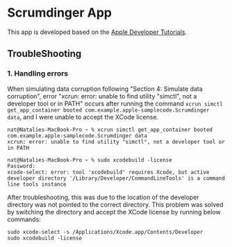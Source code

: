 # Scrumdinger App

This app is developed based on the [Apple Developer Tutorials](https://developer.apple.com/tutorials/app-dev-training).

## TroubleShooting

### 1. Handling errors
When simulating data corruption following "Section 4: Simulate data corruption", error "xcrun: error: unable to find utility "simctl", not a developer tool or in PATH" occurs after running the command `xcrun simctl get_app_container booted com.example.apple-samplecode.Scrumdinger data`, and I were unable to accept the XCode license.

```
nat@Natalies-MacBook-Pro ~ % xcrun simctl get_app_container booted com.example.apple-samplecode.Scrumdinger data 
xcrun: error: unable to find utility "simctl", not a developer tool or in PATH

nat@Natalies-MacBook-Pro ~ % sudo xcodebuild -license
Password:
xcode-select: error: tool 'xcodebuild' requires Xcode, but active developer directory '/Library/Developer/CommandLineTools' is a command line tools instance
```

After troubleshooting, this was due to the location of the developer directory was not pointed to the correct directory. This problem was solved by switching the directory and accept the XCode license by running below commands: 
```
sudo xcode-select -s /Applications/Xcode.app/Contents/Developer
sudo xcodebuild -license
```
